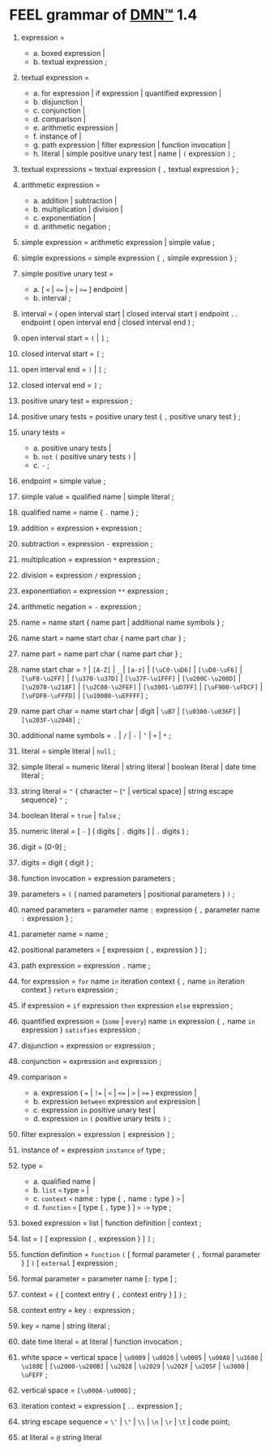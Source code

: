 # FEEL grammar of [DMN™](https://www.omg.org/spec/DMN/1.3/PDF) 1.4

1. expression =
    - a. boxed expression |
    - b. textual expression ;

2. textual expression =
    - a. for expression | if expression | quantified expression |
    - b. disjunction |
    - c. conjunction |
    - d. comparison |
    - e. arithmetic expression |
    - f. instance of |
    - g. path expression | filter expression | function invocation |
    - h. literal | simple positive unary test | name | `(` expression `)` ;

3. textual expressions = textual expression { `,` textual expression } ;

4. arithmetic expression =
    - a. addition | subtraction |
    - b. multiplication | division |
    - c. exponentiation |
    - d. arithmetic negation ;

5. simple expression = arithmetic expression | simple value ;

6. simple expressions = simple expression { `,` simple expression } ;

7. simple positive unary test =
    - a. [ `<` | `<=` | `>` | `>=` ] endpoint |
    - b. interval ;

8. interval = ( open interval start | closed interval start ) endpoint `..` endpoint ( open interval end | closed interval end ) ;

9. open interval start = `(` | `]` ;

10. closed interval start = `[` ;

11. open interval end = `)` | `[` ;

12. closed interval end = `]` ;

13. positive unary test = expression ;

14. positive unary tests = positive unary test { `,` positive unary test } ;

15. unary tests =
    - a. positive unary tests |
    - b. `not` `(` positive unary tests `)` |
    - c. `-` ;

16. endpoint = simple value ;

17. simple value = qualified name | simple literal ;

18. qualified name = name { `.` name } ;

19. addition = expression `+` expression ;

20. subtraction = expression `-` expression ;

21. multiplication = expression `*` expression ;

22. division = expression `/` expression ;

23. exponentiation = expression `**` expression ;

24. arithmetic negation = `-` expression ;

25. name = name start { name part | additional name symbols } ;

26. name start = name start char { name part char } ;

27. name part = name part char { name part char } ;

28. name start char = `?` | `[A-Z]` | `_` | `[a-z]`
    | `[\uC0-\uD6]` | `[\uD8-\uF6]` | `[\uF8-\u2FF]` | `[\u370-\u37D]`
    | `[\u37F-\u1FFF]` | `[\u200C-\u200D]` | `[\u2070-\u218F]` | `[\u2C00-\u2FEF]`
    | `[\u3001-\uD7FF]` | `[\uF900-\uFDCF]` | `[\uFDF0-\uFFFD]` | `[\u10000-\uEFFFF]` ;

29. name part char = name start char | digit | `\uB7` | `[\u0300-\u036F]` | `[\u203F-\u2040]` ;

30. additional name symbols = `.` | `/` | `-` | `’` | `+` | `*` ;

31. literal = simple literal | `null` ;

32. simple literal = numeric literal | string literal | boolean literal | date time literal ;

33. string literal = `"` { character – (`"` | vertical space) | string escape sequence} `"` ;

34. boolean literal = `true` | `false` ;

35. numeric literal = [ `-` ] ( digits [ `.` digits ] | `.` digits ) ;

36. digit = [0-9] ;

37. digits = digit { digit } ;

38. function invocation = expression parameters ;

39. parameters = `(` ( named parameters | positional parameters ) `)` ;

40. named parameters = parameter name `:` expression { `,` parameter name `:` expression } ;

41. parameter name = name ;

42. positional parameters = [ expression { `,` expression } ] ;

43. path expression = expression `.` name ;

44. for expression = `for` name `in` iteration context { `,` name `in` iteration context } `return` expression ;

45. if expression = `if` expression `then` expression `else` expression ;

46. quantified expression = (`some` | `every`) name `in` expression { `,` name `in` expression } `satisfies` expression ;

47. disjunction = expression `or` expression ;

48. conjunction = expression `and` expression ;

49. comparison =
    - a. expression ( `=` | `!=` | `<` | `<=` | `>` | `>=` ) expression |
    - b. expression `between` expression `and` expression |
    - c. expression `in` positive unary test |
    - d. expression `in` `(` positive unary tests `)` ;

50. filter expression = expression `[` expression `]` ;

51. instance of = expression `instance` `of` type ;

52. type =
    - a. qualified name |
    - b. `list` `<` type `>` |
    - c. `context` `<` name `:` type { `,` name `:` type } `>` |
    - d. `function` `<` [ type { `,` type } ] `>` `->` type ;

53. boxed expression = list | function definition | context ;

54. list = `[` [ expression { `,` expression } ] `]` ;

55. function definition = `function` `(` [ formal parameter { `,` formal parameter } ] `)` [ `external` ] expression ;

56. formal parameter = parameter name [`:` type ] ;

57. context = `{` [ context entry { `,` context entry } ] `}` ;

58. context entry = key `:` expression ;

59. key = name | string literal ;

60. date time literal = at literal | function invocation ;

61. white space = vertical space | `\u0009` | `\u0020` | `\u0085` | `\u00A0` | `\u1680` | `\u180E` | `[\u2000-\u200B]`
    | `\u2028` | `\u2029` | `\u202F` | `\u205F` | `\u3000` | `\uFEFF` ;

62. vertical space = `[\u000A-\u000D]` ;

63. iteration context = expression [ `..` expression ] ;

64. string escape sequence = `\'` | `\"` | `\\` | `\n` | `\r` | `\t` | code point;

65. at literal = `@` string literal
